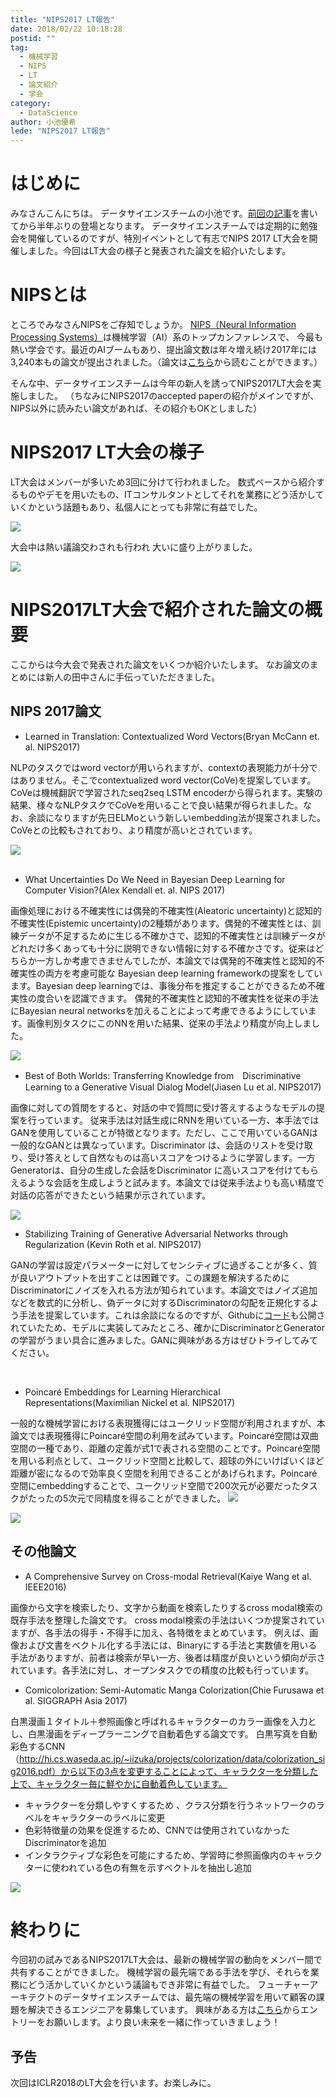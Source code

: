 ```yaml
---
title: "NIPS2017 LT報告"
date: 2018/02/22 10:18:28
postid: ""
tag:
  - 機械学習
  - NIPS
  - LT
  - 論文紹介
  - 学会
category:
  - DataScience
author: 小池優希
lede: "NIPS2017 LT報告"
---
```

# はじめに

みなさんこんにちは。
データサイエンスチームの小池です。[前回の記事](/articles/20170526/)を書いてから半年ぶりの登場となります。
データサイエンスチームでは定期的に勉強会を開催しているのですが、特別イベントとして有志でNIPS 2017 LT大会を開催しました。今回はLT大会の様子と発表された論文を紹介いたします。

# NIPSとは
ところでみなさんNIPSをご存知でしょうか。
[NIPS（Neural Information Processing Systems）](https://nips.cc/)は機械学習（AI）系のトップカンファレンスで、
今最も熱い学会です。最近のAIブームもあり、提出論文数は年々増え続け2017年には3,240本もの論文が提出されました。（論文は[こちら]( https://papers.nips.cc/book/advances-in-neural-information-processing-systems-30-2017 )から読むことができます。）

そんな中、データサイエンスチームは今年の新人を誘ってNIPS2017LT大会を実施しました。
（ちなみにNIPS2017のaccepted paperの紹介がメインですが、NIPS以外に読みたい論文があれば、その紹介もOKとしました）


# NIPS2017 LT大会の様子
LT大会はメンバーが多いため3回に分けて行われました。
数式ベースから紹介するものやデモを用いたもの、ITコンサルタントとしてそれを業務にどう活かしていくかという話題もあり、私個人にとっても非常に有益でした。


<img src="/images/20180222/photo_20180222_01.jpeg" loading="lazy">


大会中は熱い議論交わされも行われ 大いに盛り上がりました。


<img src="/images/20180222/photo_20180222_02.jpeg" loading="lazy">



# NIPS2017LT大会で紹介された論文の概要
ここからは今大会で発表された論文をいくつか紹介いたします。
なお論文のまとめには新人の田中さんに手伝っていただきました。

## NIPS 2017論文

- Learned in Translation: Contextualized Word Vectors(Bryan McCann et. al. NIPS2017)

NLPのタスクではword vectorが用いられますが、contextの表現能力が十分ではありません。そこでcontextualized word vector(CoVe)を提案しています。CoVeは機械翻訳で学習されたseq2seq LSTM encoderから得られます。実験の結果、様々なNLPタスクでCoVeを用いることで良い結果が得られました。なお、余談になりますが先日ELMoという新しいembedding法が提案されました。CoVeとの比較もされており、より精度が高いとされています。

<img src="/images/20180222/photo_20180222_03.png" loading="lazy">

</br>
</br>

- What Uncertainties Do We Need in Bayesian Deep Learning for Computer Vision?(Alex Kendall et. al. NIPS 2017)


画像処理における不確実性には偶発的不確実性(Aleatoric uncertainty)と認知的不確実性(Epistemic uncertainty)の2種類があります。偶発的不確実性とは、訓練データが不足するために生じる不確かさで、認知的不確実性とは訓練データがどれだけ多くあっても十分に説明できない情報に対する不確かさです。従来はどちらか一方しか考慮できませんでしたが、本論文では偶発的不確実性と認知的不確実性の両方を考慮可能な Bayesian deep learning frameworkの提案をしています。Bayesian deep learningでは、事後分布を推定することができるため不確実性の度合いを認識できます。 偶発的不確実性と認知的不確実性を従来の手法にBayesian neural networksを加えることによって考慮できるようにしています。画像判別タスクにこのNNを用いた結果、従来の手法より精度が向上しました。

<img src="/images/20180222/photo_20180222_04.png" loading="lazy">
</br>

- Best of Both Worlds: Transferring Knowledge from　Discriminative Learning to a Generative Visual Dialog Model(Jiasen Lu et al. NIPS2017)

画像に対しての質問をすると、対話の中で質問に受け答えするようなモデルの提案を行っています。 従来手法は対話生成にRNNを用いている一方、本手法ではGANを使用していることが特徴となります。ただし、ここで用いているGANは一般的なGANとは異なっています。Discriminator は、会話のリストを受け取り、受け答えとして自然なものは高いスコアをつけるように学習します。一方Generatorは、自分の生成した会話をDiscriminator に高いスコアを付けてもらえるような会話を生成しようと試みます。本論文では従来手法よりも高い精度で対話の応答ができたという結果が示されています。


<img src="/images/20180222/photo_20180222_05.png" loading="lazy">


</br>

- Stabilizing Training of Generative Adversarial Networks through Regularization (Kevin Roth et al. NIPS2017)

GANの学習は設定パラメーターに対してセンシティブに過ぎることが多く、質が良いアウトプットを出すことは困難です。この課題を解決するためにDiscriminatorにノイズを入れる方法が知られています。本論文ではノイズ追加などを数式的に分析し、偽データに対するDiscriminatorの勾配を正規化するよう手法を提案しています。これは余談になるのですが、Githubに[コード](https://github.com/rothk/Stabilizing_GANs)も公開されていたため、モデルに実装してみたところ、確かにDiscriminatorとGeneratorの学習がうまい具合に進みました。GANに興味がある方はぜひトライしてみてください。




</br>



- Poincaré Embeddings for Learning Hierarchical Representations(Maximilian Nickel et al. NIPS2017)

一般的な機械学習における表現獲得にはユークリッド空間が利用されますが、本論文では表現獲得にPoincaré空間の利用を試みています。Poincaré空間は双曲空間の一種であり、距離の定義が式1で表される空間のことです。Poincaré空間を用いる利点として、ユークリッド空間と比較して、超球の外にいけばいくほど距離が密になるので効率良く空間を利用できることがあげられます。Poincaré空間にembeddingすることで、ユークリッド空間で200次元が必要だったタスクがたったの5次元で同精度を得ることができました。
<img src="/images/20180222/photo_20180222_06.png"  class="img-small-size" loading="lazy">

<img src="/images/20180222/photo_20180222_07.png" loading="lazy">



</br>

## その他論文

- A Comprehensive Survey on Cross-modal Retrieval(Kaiye Wang et al. IEEE2016)

画像から文字を検索したり、文字から動画を検索したりするcross modal検索の既存手法を整理した論文です。
cross modal検索の手法はいくつか提案されていますが、各手法の得手・不得手に加え、各特徴をまとめています。 例えば、画像および文書をベクトル化する手法には、Binaryにする手法と実数値を用いる手法がありますが、前者は検索が早い一方、後者は精度が良いという傾向が示されています。各手法に対し、オープンタスクでの精度の比較も行っています。
</br>

- Comicolorization: Semi-Automatic Manga Colorization(Chie Furusawa et al. SIGGRAPH Asia 2017)

白黒漫画１タイトル＋参照画像と呼ばれるキャラクターのカラー画像を入力とし、白黒漫画をディープラーニングで自動着色する論文です。
白黒写真を自動彩色するCNN（http://hi.cs.waseda.ac.jp/~iizuka/projects/colorization/data/colorization_sig2016.pdf）から以下の3点を変更することによって、キャラクターを分類した上で、キャラクター毎に鮮やかに自動着色しています。

- キャラクターを分類しやすくするため 、クラス分類を行うネットワークのラベルをキャラクターのラベルに変更
- 色彩特徴量の効果を促進するため、CNNでは使用されていなかったDiscriminatorを追加
- インタラクティブな彩色を可能にするため、学習時に参照画像内のキャラクターに使われている色の有無を示すベクトルを抽出し追加
<img src="/images/20180222/photo_20180222_08.png" loading="lazy">




# 終わりに
今回初の試みであるNIPS2017LT大会は、最新の機械学習の動向をメンバー間で共有することができました。
機械学習の最先端である手法を学び、それらを業務にどう活かしていくかという議論もでき非常に有益でした。
フューチャーアーキテクトのデータサイエンスチームでは、最先端の機械学習を用いて顧客の課題を解決できるエンジニアを募集しています。
興味がある方は[こちら](https://www.future.co.jp/recruit/)からエントリーをお願いします。より良い未来を一緒に作っていきましょう！

## 予告
次回はICLR2018のLT大会を行います。お楽しみに。


